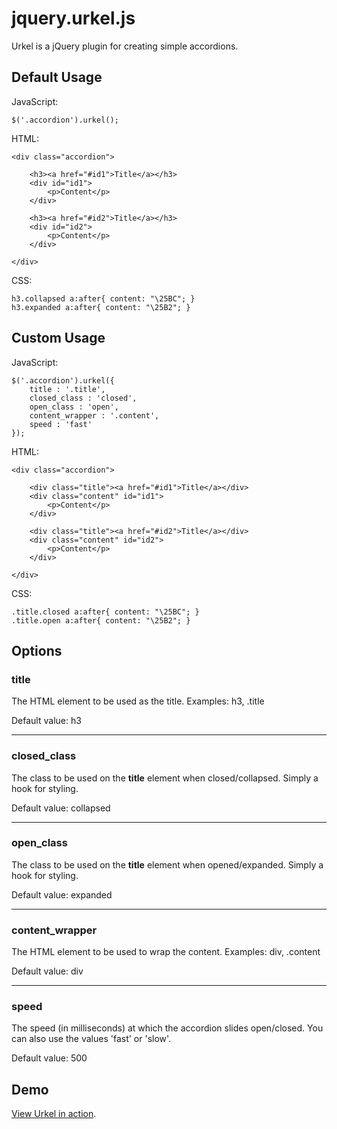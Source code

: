 # jquery.urkel.js

Urkel is a jQuery plugin for creating simple accordions.

## Default Usage

JavaScript:

	$('.accordion').urkel();

HTML:

	<div class="accordion">

		<h3><a href="#id1">Title</a></h3>
		<div id="id1">
			<p>Content</p>
		</div>

		<h3><a href="#id2">Title</a></h3>
		<div id="id2">
			<p>Content</p>
		</div>

	</div>
	
CSS:

	h3.collapsed a:after{ content: "\25BC"; }
	h3.expanded a:after{ content: "\25B2"; }
	
## Custom Usage

JavaScript:

	$('.accordion').urkel({
		title : '.title',
		closed_class : 'closed',
		open_class : 'open',
		content_wrapper : '.content',
		speed : 'fast'
	});
	
HTML:

	<div class="accordion">

		<div class="title"><a href="#id1">Title</a></div>
		<div class="content" id="id1">
			<p>Content</p>
		</div>

		<div class="title"><a href="#id2">Title</a></div>
		<div class="content" id="id2">
			<p>Content</p>
		</div>

	</div>
	
CSS:

	.title.closed a:after{ content: "\25BC"; }
	.title.open a:after{ content: "\25B2"; }
	
## Options

### title

The HTML element to be used as the title. Examples: h3, .title

Default value: h3

---

### closed_class

The class to be used on the **title** element when closed/collapsed. Simply a hook for styling.

Default value: collapsed

---

### open_class

The class to be used on the **title** element when opened/expanded. Simply a hook for styling.

Default value: expanded

---

### content_wrapper

The HTML element to be used to wrap the content. Examples: div, .content

Default value: div

---

### speed

The speed (in milliseconds) at which the accordion slides open/closed. You can also use the values 'fast' or 'slow'.

Default value: 500

## Demo

[View Urkel in action]().